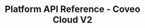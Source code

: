---
layout: redoc_page
title: Platform API Reference - Coveo Cloud V2
categories: api_docs
swagger: ../../api_docs/Platform.yml
ghPagesSiteName: /cloudv2-docs-site
---